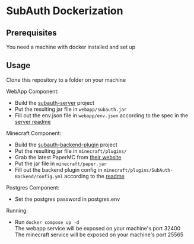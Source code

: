 # SubAuth Dockerization
Prerequisites
---
You need a machine with docker installed and set up

Usage
---
Clone this repository to a folder on your machine  

WebApp Component:  
- Build the [subauth-server](https://github.com/ThatGamerBlue/subauth-server) project  
- Put the resulting jar file in `webapp/subauth.jar`  
- Fill out the env.json file in `webapp/env.json` according to the spec in the [server readme](https://github.com/ThatGamerBlue/subauth-server/blob/master/README.md)  

Minecraft Component:
- Build the [subauth-backend-plugin](https://github.com/ThatGamerBlue/subauth-backend-plugin) project  
- Put the resulting jar file in `minecraft/plugins/`  
- Grab the latest PaperMC from [their website](https://papermc.io)  
- Put the jar file in `minecraft/paper.jar`  
- Fill out the backend plugin config in `minecraft/plugins/SubAuth-Backend/config.yml` according to the [readme](https://github.com/ThatGamerBlue/subauth-backend-plugin/blob/master/README.md)  

Postgres Component:
- Set the postgres password in postgres.env  

Running:
- Run `docker compose up -d`  
The webapp service will be exposed on your machine's port 32400  
The minecraft service will be exposed on your machine's port 25565 